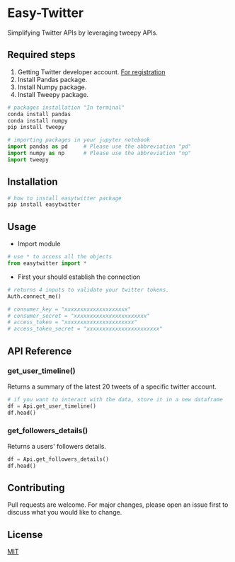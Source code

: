 # Easy-Twitter

Simplifying Twitter APIs by leveraging tweepy APIs.

## Required steps

1.  Getting Twitter developer account. [For registration](https://developer.twitter.com/en/apply-for-access)
2.  Install Pandas package.
3.  Install Numpy package.
4.  Install Tweepy package.

```bash
# packages installation "In terminal"
conda install pandas
conda install numpy
pip install tweepy
```

```python
# importing packages in your jupyter notebook
import pandas as pd		# Please use the abbreviation "pd"
import numpy as np		# Please use the abbreviation "np"
import tweepy
```

## Installation

```bash
# how to install easytwitter package
pip install easytwitter
```

## Usage

- Import module

```python
# use * to access all the objects
from easytwitter import *
```

- First your should establish the connection

```python
# returns 4 inputs to validate your twitter tokens.
Auth.connect_me()

# consumer_key = "xxxxxxxxxxxxxxxxxxxx"
# consumer_secret = "xxxxxxxxxxxxxxxxxxxxxxx"
# access_token = "xxxxxxxxxxxxxxxxxxxxxx"
# access_token_secret = "xxxxxxxxxxxxxxxxxxxxxxx"
```

## API Reference

### get_user_timeline()

Returns a summary of the latest 20 tweets of a specific twitter account.

```python
# if you want to interact with the data, store it in a new dataframe
df = Api.get_user_timeline()
df.head()
```

### get_followers_details()

Returns a users' followers details.

```python
df = Api.get_followers_details()
df.head()
```

## Contributing

Pull requests are welcome. For major changes, please open an issue first to discuss what you would like to change.

## License

[MIT](https://choosealicense.com/licenses/mit/)
